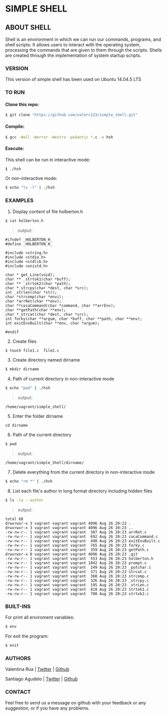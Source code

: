 # SIMPLE SHELL

## ABOUT SHELL

Shell is an environment in which we can run our commands, programs, and shell scripts. 
It allows users to interact with the operating system, processing the commands that are given to them through the scripts. Shells are created through the implementation of system startup scripts.

### VERSION
This version of simple shell has been used on Ubuntu 14.04.5 LTS

### TO RUN
 #### Clone this repo:
```sh
$ git clone "https://github.com/valerc123/simple_shell.git"
```
#### Compile:
```sh
$ gcc -Wall -Werror -Wextra -pedantic *.c -o hsh
```
#### Execute:
This shell can be run in interactive mode:
```sh
$ ./hsh
```
Or non-interactive mode: 
```sh
$ echo "ls -l" | ./hsh
```
### EXAMPLES
1. Display content of file holberton.h 
```sh
$ cat holberton.h
```
>output:
```
#ifndef _HOLBERTON_H_
#define _HOLBERTON_H_

#include <string.h>
#include <stdio.h>
#include <stdlib.h>
#include <unistd.h>

char * get_Line(void);
char ** _strtok1(char *buff);
char ** _strtok2(char *path);
char *_strcpy(char *dest, char *src);
int _strlen(char *str);
char *strcomp(char *envi);
char *arrRet(char **env);
char **cocaCommand(char *command, char **arrEnv);
char **getPath(char **env);
char *_strcat(char *dest, char *src);
int forky(char **argum, char *buff, char **path, char **env);
int exitEnvBuilt(char **env, char *argum);

#endif

```
2. Create files
```sh
$ touch file1.c  file2.c
```
3. Create directory named dirname
```sh
$ mkdir dirname 
```
4. Path of current directory in non-interactive mode
```sh
$ echo "pwd" | ./hsh
```
>output:
```
/home/vagrant/simple_shell/
```
5. Enter the folder dirname
```
cd dirname
```
6. Path of the current directory
```sh
$ pwd
```
>output:
```
/home/vagrant/simple_Shell/dirname/
```
7. Delete everything from the current directory in non-interactive mode
```sh
$ echo "rm *" | ./hsh
```
8. List each file's author in long format directory  including hidden files
```sh
$ ls -la --author
```
>output:
```
total 68
drwxrwxr-x 3 vagrant vagrant vagrant 4096 Aug 26 20:23 .
drwxrwxr-x 3 vagrant vagrant vagrant 4096 Aug 26 20:23 ..
-rw-rw-r-- 1 vagrant vagrant vagrant  307 Aug 26 20:23 arrRet.c
-rw-rw-r-- 1 vagrant vagrant vagrant  692 Aug 26 20:23 cocaCommand.c
-rw-rw-r-- 1 vagrant vagrant vagrant  498 Aug 26 20:23 exitEnvBuilt.c
-rw-rw-r-- 1 vagrant vagrant vagrant  765 Aug 26 20:23 forky.c
-rw-rw-r-- 1 vagrant vagrant vagrant  359 Aug 26 20:23 getPath.c
drwxrwxr-x 8 vagrant vagrant vagrant 4096 Aug 26 20:23 .git
-rw-rw-r-- 1 vagrant vagrant vagrant  553 Aug 26 20:23 holberton.h
-rw-rw-r-- 1 vagrant vagrant vagrant 1042 Aug 26 20:23 prompt.c
-rw-rw-r-- 1 vagrant vagrant vagrant  249 Aug 26 20:23 _putchar.c
-rw-rw-r-- 1 vagrant vagrant vagrant  371 Aug 26 20:23 strcat.c
-rw-rw-r-- 1 vagrant vagrant vagrant  360 Aug 26 20:23 strcomp.c
-rw-rw-r-- 1 vagrant vagrant vagrant  326 Aug 26 20:23 _strcpy.c
-rw-rw-r-- 1 vagrant vagrant vagrant  195 Aug 26 20:23 _strLen.c
-rw-rw-r-- 1 vagrant vagrant vagrant  818 Aug 26 20:23 strtok1.c
-rw-rw-r-- 1 vagrant vagrant vagrant  780 Aug 26 20:23 strtok2.c
```

### BUILT-INS

For print all enviroment variables:
```sh
$ env
```
For exit the program:
```sh
$ exit 
```

### AUTHORS

Valentina Rúa | [Twitter](https://twitter.com/329Valentina) | [Github](https://github.com/valerc123) 

Santiago Agudelo | [Twitter](https://twitter.com/sagudecod97) | [Github](https://github.com/sagudecod97) 

### CONTACT
Feel free to send us a message on github with your feedback or any suggestion, or if you have any problems.
